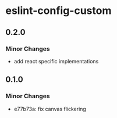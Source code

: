 # eslint-config-custom

## 0.2.0

### Minor Changes

- add react specific implementations

## 0.1.0

### Minor Changes

- e77b73a: fix canvas flickering
